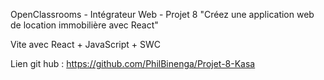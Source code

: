 OpenClassrooms - Intégrateur Web - Projet 8
"Créez une application web de location immobilière avec React"

Vite avec React + JavaScript + SWC

Lien git hub : https://github.com/PhilBinenga/Projet-8-Kasa